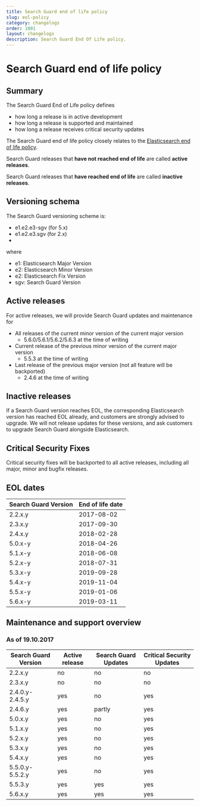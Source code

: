 ```yaml
---
title: Search Guard end of life policy
slug: eol-policy
category: changelogs
order: 1001
layout: changelogs
description: Search Guard End Of Life policy.
---
```


# Search Guard end of life policy

## Summary

The Search Guard End of Life policy defines 

* how long a release is in active development
* how long a release is supported and maintained
* how long a release receives critical security updates

The Search Guard end of life policy closely relates to the [Elasticsearch end of life policy](https://www.elastic.co/de/support/eol).

Search Guard releases that **have not reached end of life** are called **active releases**.  

Search Guard releases that **have reached end of life** are called **inactive releases**.  

## Versioning schema

The Search Guard versioning scheme is: 

* e1.e2.e3-sgv (for 5.x)
* e1.e2.e3.sgv (for 2.x)
* 
where 

* e1: Elasticsearch Major Version
* e2: Elasticsearch Minor Version
* e2: Elasticsearch Fix Version
* sgv: Search Guard Version

## Active releases

For active releases, we will provide Search Guard updates and maintenance for 

* All releases of the current minor version of the current major version
  * 5.6.0/5.6.1/5.6.2/5.6.3 at the time of writing
* Current release of the previous minor version of the current major version
  * 5.5.3 at the time of writing
* Last release of the previous major version (not all feature will be backported)
  * 2.4.6 at the time of writing

## Inactive releases

If a Search Guard version reaches EOL, the corresponding Elasticsearch version has reached EOL already, and customers are strongly advised to upgrade. We will not release updates for these versions, and ask customers to upgrade Search Guard alongside Elasticsearch. 

## Critical Security Fixes

Critical security fixes will be backported to all active releases, including all major, minor and bugfix releases.

## EOL dates

| Search Guard Version | End of life date |
|---|---|
2.2.x.y	| 2017-08-02 |
2.3.x.y	| 2017-09-30 |
2.4.x.y	| 2018-02-28 |
5.0.x-y	| 2018-04-26 |
5.1.x-y	| 2018-06-08 |
5.2.x-y	| 2018-07-31 |
5.3.x-y	| 2019-09-28 |
5.4.x-y	| 2019-11-04 |
5.5.x-y	| 2019-01-06 |
5.6.x-y	| 2019-03-11 |

## Maintenance and support overview

### As of 19.10.2017

| Search Guard Version | Active release | Search Guard Updates | Critical Security Updates
|---|---|---|---|
2.2.x.y	| no | no | no |
2.3.x.y	| no | no | no |
2.4.0.y-2.4.5.y	| yes | no | yes|
2.4.6.y	| yes | partly  | yes |
5.0.x.y	| yes | no | yes |
5.1.x.y	| yes | no | yes |
5.2.x.y	| yes | no | yes |
5.3.x.y	| yes | no | yes|
5.4.x.y	| yes | no | yes |
5.5.0.y-5.5.2.y	| yes | no | yes |
5.5.3.y	| yes | yes | yes |
5.6.x.y | yes | yes | yes |
